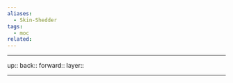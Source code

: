 ```yaml
---
aliases:
  - Skin-Shedder
tags:
  - moc
related:
---
```


***

up:: 
back:: 
forward:: 
layer:: 

***
